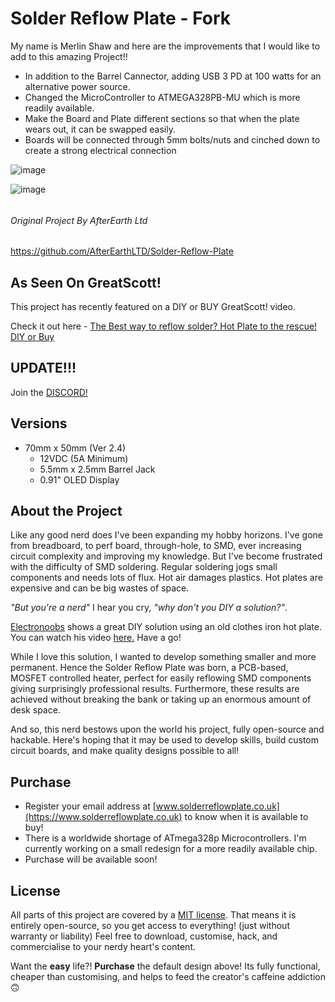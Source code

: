 # **Solder Reflow Plate - Fork** #

My name is Merlin Shaw and here are the improvements that I would like to add to this amazing Project!!

- In addition to the Barrel Cannector, adding USB 3 PD at 100 watts for an alternative power source.
- Changed the MicroController to ATMEGA328PB-MU which is more readily available.
- Make the Board and Plate different sections so that when the plate wears out, it can be swapped easily.
- Boards will be connected through 5mm bolts/nuts and cinched down to create a strong electrical connection

![image](https://user-images.githubusercontent.com/70423454/156862895-8c7b8706-9bcf-4426-a279-312daf293167.png)

![image](https://user-images.githubusercontent.com/70423454/156862904-e7030685-38f3-4aba-8f44-1131611b85bb.png)

######

###### Original Project By AfterEarth Ltd
https://github.com/AfterEarthLTD/Solder-Reflow-Plate

## As Seen On GreatScott! 

This project has recently featured on a DIY or BUY GreatScott! video.

Check it out here - [The Best way to reflow solder? Hot Plate to the rescue! DIY or Buy](https://www.youtube.com/watch?v=QarizoUnRfk)

## UPDATE!!!

Join the [DISCORD!](https://discord.gg/T9dxeRmY)

## Versions

- 70mm x 50mm (Ver 2.4)
  - 12VDC (5A Minimum)
  - 5.5mm x 2.5mm Barrel Jack
  - 0.91" OLED Display

## About the Project

Like any good nerd does I've been expanding my hobby horizons.
I've gone from breadboard, to perf board, through-hole, to SMD, ever increasing circuit complexity and improving my knowledge.
But I've become frustrated with the difficulty of SMD soldering.
Regular soldering jogs small components and needs lots of flux.
Hot air damages plastics.
Hot plates are expensive and can be big wastes of space.

*"But you're a nerd"* I hear you cry, *"why don't you DIY a solution?"*.

[Electronoobs](https://www.youtube.com/channel/UCjiVhIvGmRZixSzupD0sS9Q) shows a great DIY solution using an old clothes iron hot plate.
You can watch his video [here.](https://www.youtube.com/watch?v=C7blZigaaaA)
Have a go!

While I love this solution, I wanted to develop something smaller and more permanent.
Hence the Solder Reflow Plate was born, a PCB-based, MOSFET controlled heater, perfect for easily reflowing SMD components giving surprisingly professional results. Furthermore, these results are achieved without breaking the bank or taking up an enormous amount of desk space.

And so, this nerd bestows upon the world his project, fully open-source and hackable.
Here's hoping that it may be used to develop skills, build custom circuit boards, and make quality designs possible to all!

## Purchase

- Register your email address at [www.solderreflowplate.co.uk](https://www.solderreflowplate.co.uk) to know when it is available to buy!
- There is a worldwide shortage of ATmega328p Microcontrollers. I'm currently working on a small redesign for a more readily available chip.
- Purchase will be available soon!

## License

All parts of this project are covered by a [MIT license](LICENSE).
That means it is entirely open-source, so you get access to everything! (just without warranty or liability)
Feel free to download, customise, hack, and commercialise to your nerdy heart's content.

Want the **easy** life?!
**Purchase** the default design above!
Its fully functional, cheaper than customising, and helps to feed the creator's caffeine addiction 🙃
